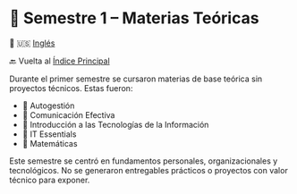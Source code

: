 # 📘 Semestre 1 – Materias Teóricas

🔄 🇺🇸 [Inglés](README.md)

🔙 Vuelta al [Índice Principal](../README.es.md)

Durante el primer semestre se cursaron materias de base teórica sin proyectos técnicos. Estas fueron:

- 🧠 Autogestión
- 🧠 Comunicación Efectiva
- 🧠 Introducción a las Tecnologías de la Información
- 🧠 IT Essentials
- 🧠 Matemáticas

Este semestre se centró en fundamentos personales, organizacionales y tecnológicos. No se generaron entregables prácticos o proyectos con valor técnico para exponer.
